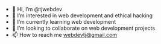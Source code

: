 - 👋 Hi, I’m @tjwebdev
- 👀 I’m interested in web development and ethical hacking
- 🌱 I’m currently learning web development
- 💞️ I’m looking to collaborate on web development projects
- 📫 How to reach me webdevtj@gmail.com

<!---
tjwebdev/tjwebdev is a ✨ special ✨ repository because its `README.md` (this file) appears on your GitHub profile.
You can click the Preview link to take a look at your changes.
--->
